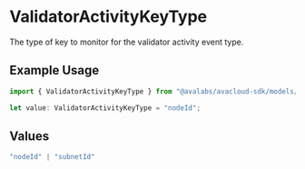 # ValidatorActivityKeyType

The type of key to monitor for the validator activity event type.

## Example Usage

```typescript
import { ValidatorActivityKeyType } from "@avalabs/avacloud-sdk/models/components";

let value: ValidatorActivityKeyType = "nodeId";
```

## Values

```typescript
"nodeId" | "subnetId"
```